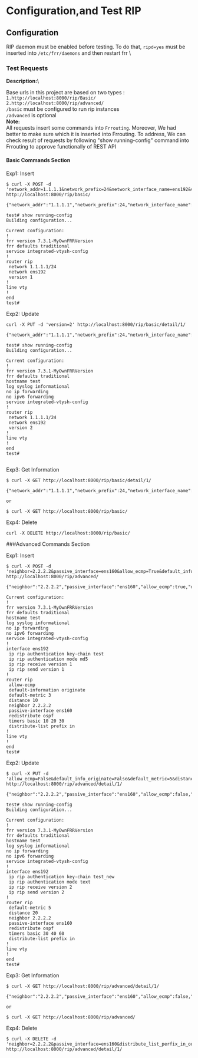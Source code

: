 # Configuration,and Test RIP

## Configuration
RIP daemon must be enabled before testing. To do that, `ripd=yes` must be inserted into `/etc/frr/daemons` and then restart frr \
### Test Requests

**Description:**\

Base urls in this project are based on two types : \
`1.http://localhost:8000/rip/Basic/ `\
`2.http://localhost:8000/rip/advanced/` \
`/basic` must be configured to run rip instances \
`/advanced` is optional \
**Note:**\
All requests insert some commands into `Frrouting`. Moreover, We had better to make sure which it is inserted into Frrouting. To address, We can check result of requests by following "show running-config" command into Frrouting
to approve functionally of REST API

#### Basic Commands Section
Exp1: Insert
```
$ curl -X POST -d 'network_addr=1.1.1.1&network_prefix=24&network_interface_name=ens192&version=1' http://localhost:8000/rip/basic/

{"network_addr":"1.1.1.1","network_prefix":24,"network_interface_name":"ens192","version":1}

test# show running-config
Building configuration...

Current configuration:
!
frr version 7.3.1-MyOwnFRRVersion
frr defaults traditional
service integrated-vtysh-config
!
router rip
 network 1.1.1.1/24
 network ens192
 version 1
!
line vty
!
end
test#
```
Exp2: Update
```
curl -X PUT -d 'version=2' http://localhost:8000/rip/basic/detail/1/

{"network_addr":"1.1.1.1","network_prefix":24,"network_interface_name":"ens192","version":2}

test# show running-config
Building configuration...

Current configuration:
!
frr version 7.3.1-MyOwnFRRVersion
frr defaults traditional
hostname test
log syslog informational
no ip forwarding
no ipv6 forwarding
service integrated-vtysh-config
!
router rip
 network 1.1.1.1/24
 network ens192
 version 2
!
line vty
!
end
test#


```
Exp3: Get Information
```
$ curl -X GET http://localhost:8000/rip/basic/detail/1/

{"network_addr":"1.1.1.1","network_prefix":24,"network_interface_name":"ens192","version":2}

or

$ curl -X GET http://localhost:8000/rip/basic/
```
Exp4: Delete
```
curl -X DELETE http://localhost:8000/rip/basic/
```
###Advanced Commands Section

Exp1: Insert

```
$ curl -X POST -d 'neighbor=2.2.2.2&passive_interface=ens160&allow_ecmp=True&default_info_originate=True&redistribute=ospf&default_metric=3&distance=10&distribute_list_perfix_in_out=in&timers_update_time=10&timers_time_out=20&timers_garbage_time=30&interface_name=ens192&interface_auth_key_chain=test&interface_auth_string=&interface_auth_mode_md5=True&interface_auth_mode_text=&interface_receive_version=1&interface_send_version=1' http://localhost:8000/rip/advanced/

{"neighbor":"2.2.2.2","passive_interface":"ens160","allow_ecmp":true,"default_info_originate":true,"redistribute":"ospf","default_metric":3,"distance":10,"distribute_list_perfix_in_out":"in","timers_update_time":10,"timers_time_out":20,"timers_garbage_time":30,"interface_name":"ens192","interface_auth_key_chain":"test","interface_auth_mode_md5":"True","interface_auth_mode_text":null,"interface_receive_version":"1","interface_send_version":"1"}

Current configuration:
!
frr version 7.3.1-MyOwnFRRVersion
frr defaults traditional
hostname test
log syslog informational
no ip forwarding
no ipv6 forwarding
service integrated-vtysh-config
!
interface ens192
 ip rip authentication key-chain test
 ip rip authentication mode md5
 ip rip receive version 1
 ip rip send version 1
!
router rip
 allow-ecmp
 default-information originate
 default-metric 3
 distance 10
 neighbor 2.2.2.2
 passive-interface ens160
 redistribute ospf
 timers basic 10 20 30
 distribute-list prefix in
!
line vty
!
end
test#

```
Exp2: Update

```
$ curl -X PUT -d 'allow_ecmp=False&default_info_originate=False&default_metric=5&distance=20&distribute_list_perfix_in_out=out&timers_update_time=30&timers_time_out=40&timers_garbage_time=60&interface_name=ens192&interface_auth_key_chain=test_new&interface_auth_string=&interface_auth_mode_md5=False&interface_auth_mode_text=True&interface_receive_version=2&interface_send_version=2' http://localhost:8000/rip/advanced/detail/1/

{"neighbor":"2.2.2.2","passive_interface":"ens160","allow_ecmp":false,"default_info_originate":false,"redistribute":"ospf","default_metric":5,"distance":20,"distribute_list_perfix_in_out":"out","timers_update_time":30,"timers_time_out":40,"timers_garbage_time":60,"interface_name":"ens192","interface_auth_key_chain":"test_new","interface_auth_mode_md5":"False","interface_auth_mode_text":"True","interface_receive_version":"2","interface_send_version":"2"}

test# show running-config
Building configuration...

Current configuration:
!
frr version 7.3.1-MyOwnFRRVersion
frr defaults traditional
hostname test
log syslog informational
no ip forwarding
no ipv6 forwarding
service integrated-vtysh-config
!
interface ens192
 ip rip authentication key-chain test_new
 ip rip authentication mode text
 ip rip receive version 2
 ip rip send version 2
!
router rip
 default-metric 5
 distance 20
 neighbor 2.2.2.2
 passive-interface ens160
 redistribute ospf
 timers basic 30 40 60
 distribute-list prefix in
!
line vty
!
end
test#
```
Exp3: Get Information
```
$ curl -X GET http://localhost:8000/rip/advanced/detail/1/

{"neighbor":"2.2.2.2","passive_interface":"ens160","allow_ecmp":false,"default_info_originate":false,"redistribute":"ospf","default_metric":5,"distance":20,"distribute_list_perfix_in_out":"out","timers_update_time":30,"timers_time_out":40,"timers_garbage_time":60,"interface_name":"ens192","interface_auth_key_chain":"test_new","interface_auth_mode_md5":"False","interface_auth_mode_text":"True","interface_receive_version":"2","interface_send_version":"2"}

or

$ curl -X GET http://localhost:8000/rip/advanced/
```
Exp4: Delete
```
$ curl -X DELETE -d 'neighbor=2.2.2.2&passive_interface=ens160&distribute_list_perfix_in_out=in&interface_name=ens192' http://localhost:8000/rip/advanced/detail/1/
```

